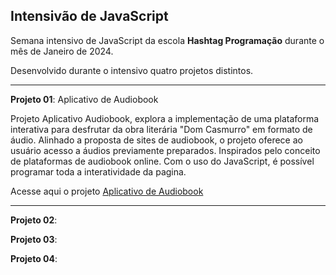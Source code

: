 ## Intensivão de JavaScript

Semana intensivo de JavaScript da escola **Hashtag Programação** durante o mês de Janeiro de 2024.

Desenvolvido durante o intensivo quatro projetos distintos.

---

**Projeto 01**: Aplicativo de Audiobook

Projeto Aplicativo Audiobook, explora a implementação de uma plataforma interativa para desfrutar da obra literária "Dom Casmurro" em formato de áudio. Alinhado a proposta de sites de audiobook, o projeto oferece ao usuário acesso a áudios previamente preparados. Inspirados pelo conceito de plataformas de audiobook online. Com o uso do JavaScript, é possível programar toda a interatividade da pagina.

Acesse aqui o projeto [Aplicativo de Audiobook](https://aplicativo-de-audiobook.vercel.app/)

---

**Projeto 02**:

**Projeto 03**:

**Projeto 04**:
